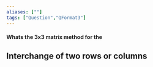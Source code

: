 ```yaml
---
aliases: [""]
tags: ["Question","QFormat3"]
---
```


#### Whats the 3x3 matrix method for the
## Interchange of two rows or columns
